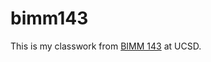 # bimm143

This is my classwork from [BIMM 143](https://bioboot.github.io/bimm143_S19/lectures/#10) at UCSD.
